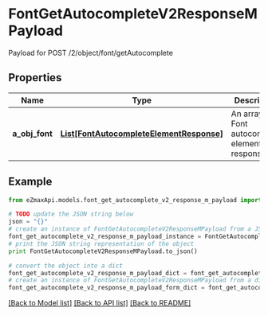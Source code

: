 # FontGetAutocompleteV2ResponseMPayload

Payload for POST /2/object/font/getAutocomplete

## Properties
Name | Type | Description | Notes
------------ | ------------- | ------------- | -------------
**a_obj_font** | [**List[FontAutocompleteElementResponse]**](FontAutocompleteElementResponse.md) | An array of Font autocomplete element response. | 

## Example

```python
from eZmaxApi.models.font_get_autocomplete_v2_response_m_payload import FontGetAutocompleteV2ResponseMPayload

# TODO update the JSON string below
json = "{}"
# create an instance of FontGetAutocompleteV2ResponseMPayload from a JSON string
font_get_autocomplete_v2_response_m_payload_instance = FontGetAutocompleteV2ResponseMPayload.from_json(json)
# print the JSON string representation of the object
print FontGetAutocompleteV2ResponseMPayload.to_json()

# convert the object into a dict
font_get_autocomplete_v2_response_m_payload_dict = font_get_autocomplete_v2_response_m_payload_instance.to_dict()
# create an instance of FontGetAutocompleteV2ResponseMPayload from a dict
font_get_autocomplete_v2_response_m_payload_form_dict = font_get_autocomplete_v2_response_m_payload.from_dict(font_get_autocomplete_v2_response_m_payload_dict)
```
[[Back to Model list]](../README.md#documentation-for-models) [[Back to API list]](../README.md#documentation-for-api-endpoints) [[Back to README]](../README.md)


